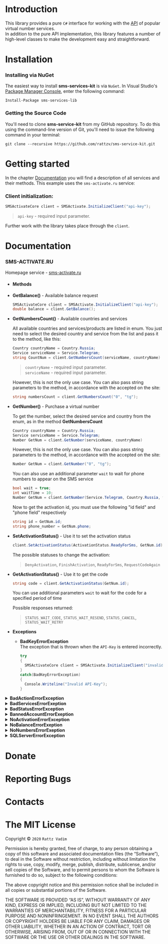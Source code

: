 # Introduction
This library provides a pure `C#` interface for working with the [API](https://en.wikipedia.org/wiki/API) of popular virtual number services.  
In addition to the pure API implementation, this library features a number of high-level classes to make the development easy and straightforward.

# Installation
### Installing via NuGet
The easiest way to install **sms-services-kit** is via `NuGet`.
In Visual Studio's [Package Manager Console](http://docs.nuget.org/docs/start-here/using-the-package-manager-console), enter the following command:
```
Install-Package sms-services-lib
```

### Getting the Source Code
You'll need to clone **sms-service-kit** from my GitHub repository. To do this using the command-line version of Git, you'll need to issue the following command in your terminal:
```
git clone --recursive https://github.com/rattzv/sms-service-kit.git
```

# Getting started
In the chapter [Documentation](#Documentation) you will find a description of all services and their methods. This example uses the `sms-activate.ru` service:
### Client initialization:

```csharp
SMSActivateCore client = SMSActivate.InitializeClient("api-key");
```
>`api-key` - required input parameter.  

Further work with the library takes place through the `client`.

# Documentation

### SMS-ACTIVATE.RU
Homepage service - [sms-activate.ru](https://sms-activate.ru/?ref=131777)
- #### Methods  
- **GetBalance()** - Available balance request
    ```csharp
    SMSActivateCore client = SMSActivate.InitializeClient("api-key");
    double balance = client.GetBalance();
    ```
- **GetNumbersCount()** - Available countries and services

  All available countries and services/products are listed in enum. You just need to select the desired country and service from the list and pass it to the method, like this:
  ```csharp
  Country countryName = Country.Russia;
  Service serviceName = Service.Telegram;
  string CountNum = client.GetNumbersCount(serviceName, countryName)
  ```
  > `countryName` - required input parameter.  
    `serviceName` - required input parameter.

  However, this is not the only use case. You can also pass string parameters to the method, in accordance with the accepted on the site:
  ```csharp
  string numbersCount = client.GetNumbersCount("0", "tg");
  ```

- **GetNumber()** - Purchase a virtual number

  To get the number, select the desired service and country from the enum, as in the method **GetNumbersCount**
  ```csharp
  Country countryName = Country.Russia;
  Service serviceName = Service.Telegram;
  Number GetNum = client.GetNumber(serviceName, countryName)
  ```  

    However, this is not the only use case. You can also pass string parameters to the method, in accordance with the accepted on the site:
  ```csharp
  Number GetNum = client.GetNumber("0", "tg");
  ```

  You can also use an additional parameter `wait` to wait for phone numbers to appear on the SMS service

  ```csharp
  bool wait = true;
  int waitTime = 10;
  Number GetNum = client.GetNumber(Service.Telegram, Country.Russia, wait, waitTime)//Waiting for a number within 10 seconds
  ```

  Now to get the activation id, you must use the following "id field" and "phone field" respectively

  ```csharp
  string id = GetNum.id;
  string phone_number = GetNum.phone;
  ```

- **SetActivationStatus()** - Use it to set the activation status
  
  ```csharp
  client.SetActivationStatus(ActivationStatus.ReadyForSms, GetNum.id);
  ```
  The possible statuses to change the activation:
  > `DenyActivation`, `FinishActivation`, `ReadyForSms`, `RequestCodeAgain`

- **GetActivationStatus()** - Use it to get the code

  ```csharp
  string code = client.GetActivationStatus(GetNum.id);
  ```
  You can use additional parameters `wait` to wait for the code for a specified period of time
 
  Possible responses returned:
  > `STATUS_WAIT_CODE`, `STATUS_WAIT_RESEND`, `STATUS_CANCEL`, `STATUS_WAIT_RETRY`


- **Exceptions**
  - **BadKeyErrorException**  
    The exception that is thrown when the `API-Key` is entered incorrectly.
    ```csharp
    try
    {
      SMSActivateCore client = SMSActivate.InitializeClient("invalidAPIKey");
    }
    catch(BadKeyErrorException)
    {
      Console.Writeline("Invalid API-Key");
    }
    ```


<details>
<summary><strong>BadActionErrorException</strong></summary>

  The exception that occurs when an invalid action is performed
</details>
<details>
<summary><strong>BadServicesErrorExeption</strong></summary>

  The exception that incorrect name of the service
  ```csharp
    try
    {
      Number GetNum = client.GetNumber("telegram", "0", wait, 2000);
    }
    catch(BadServicesErrorExeption)
    {
      Console.Writeline("Incorrect name of the service");
    }
  ```  
</details>
<details>
<summary><strong>BadStatusErrorException</strong></summary>

  The Exception when the activation status is incorrect

  ```csharp
    try
    {
      client.SetActivationStatus(ActivationStatus.incorrectStatus);
    }
    catch(BadStatusErrorException)
    {
      Console.Writeline("Incorrect activation status");
    }
  ```  
</details>
<details>
<summary><strong>BannedAccountErrorExeption</strong></summary>

An exception occurs when the account is banned

  ```csharp
    try
    {
      Number GetNum = client.GetNumber(serviceName, countryName)
    }
    catch(BannedAccountErrorExeption)
    {
      Console.Writeline("BANNED");
    }
  ```  
</details>
<details>
<summary><strong>NoActivationErrorException</strong></summary>

An exception occurs when the activation id does not exist

  ```csharp
    try
    {
      client.SetActivationStatus(ActivationStatus.ReadyForSms, GetNum.id);
    }
    catch(NoActivationErrorException)
    {
      Console.Writeline("Activation id does not exist");
    }
  ```  
</details>
<details>
<summary><strong>NoBalanceErrorExeption</strong></summary>

This exception indicates a zero balance

  ```csharp
    try
    {
      Number GetNum = client.GetNumber(serviceName, countryName)
    }
    catch(NoBalanceErrorExeption)
    {
      Console.Writeline("Balance ended");
    }
  ```  
</details>
<details>
<summary><strong>NoNumbersErrorExeption</strong></summary>

An exception that occurs when there are no numbers on the service

  ```csharp
    try
    {
      Number GetNum = client.GetNumber(serviceName, countryName)
    }
    catch(NoNumbersErrorExeption)
    {
      Console.Writeline("NO NUMBERS");
    }
  ```  
</details>
<details>
<summary><strong>SQLServerErrorException</strong></summary>

Exception that occurs when an SQL server error occurs

  ```csharp
    try
    {
      double balance = client.GetBalance();
    }
    catch(SQLServerErrorException)
    {
      Console.Writeline("ERROR SQL");
    }
  ```  
</details>

# Donate
# Reporting Bugs
# Contacts
# The MIT License

Copyright © `2020` `Rattz Vadim`

Permission is hereby granted, free of charge, to any person
obtaining a copy of this software and associated documentation
files (the “Software”), to deal in the Software without
restriction, including without limitation the rights to use,
copy, modify, merge, publish, distribute, sublicense, and/or sell
copies of the Software, and to permit persons to whom the
Software is furnished to do so, subject to the following
conditions:

The above copyright notice and this permission notice shall be
included in all copies or substantial portions of the Software.

THE SOFTWARE IS PROVIDED “AS IS”, WITHOUT WARRANTY OF ANY KIND,
EXPRESS OR IMPLIED, INCLUDING BUT NOT LIMITED TO THE WARRANTIES
OF MERCHANTABILITY, FITNESS FOR A PARTICULAR PURPOSE AND
NONINFRINGEMENT. IN NO EVENT SHALL THE AUTHORS OR COPYRIGHT
HOLDERS BE LIABLE FOR ANY CLAIM, DAMAGES OR OTHER LIABILITY,
WHETHER IN AN ACTION OF CONTRACT, TORT OR OTHERWISE, ARISING
FROM, OUT OF OR IN CONNECTION WITH THE SOFTWARE OR THE USE OR
OTHER DEALINGS IN THE SOFTWARE.
